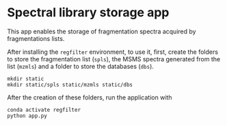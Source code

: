 # Spectral library storage app

This app enables the storage of fragmentation spectra acquired by fragmentations lists.

After installing the `regfilter` environment, to use it, first, create the folders to store the fragmentation list (`spls`), the MSMS spectra generated from the list (`mzmls`) and a folder to store the databases (`dbs`).


```
mkdir static
mkdir static/spls static/mzmls static/dbs
```

After the creation of these folders, run the application with

```
conda activate regfilter 
python app.py
```

